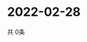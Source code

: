 # 2022-02-28
  共 0条

  <!-- BEGIN -->
  <!-- 最后更新时间Mon Feb 28 2022 22:03:49 GMT+0000 (Coordinated Universal Time) -->
  
  <!-- END -->
  
  